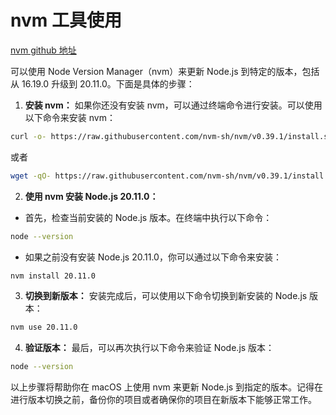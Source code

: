 # nvm 工具使用

[nvm github 地址](https://github.com/nvm-sh/nvm)

可以使用 Node Version Manager（nvm）来更新 Node.js 到特定的版本，包括从 16.19.0 升级到 20.11.0。下面是具体的步骤：

1. **安装 nvm：** 如果你还没有安装 nvm，可以通过终端命令进行安装。可以使用以下命令来安装 nvm：

```bash
curl -o- https://raw.githubusercontent.com/nvm-sh/nvm/v0.39.1/install.sh | bash
```

或者

```bash
wget -qO- https://raw.githubusercontent.com/nvm-sh/nvm/v0.39.1/install.sh | bash
```

2. **使用 nvm 安装 Node.js 20.11.0：**

- 首先，检查当前安装的 Node.js 版本。在终端中执行以下命令：

```bash
node --version
```

- 如果之前没有安装 Node.js 20.11.0，你可以通过以下命令来安装：

```bash
nvm install 20.11.0
```

3. **切换到新版本：** 安装完成后，可以使用以下命令切换到新安装的 Node.js 版本：

```bash
nvm use 20.11.0
```

4. **验证版本：** 最后，可以再次执行以下命令来验证 Node.js 版本：

```bash
node --version
```

以上步骤将帮助你在 macOS 上使用 nvm 来更新 Node.js 到指定的版本。记得在进行版本切换之前，备份你的项目或者确保你的项目在新版本下能够正常工作。
